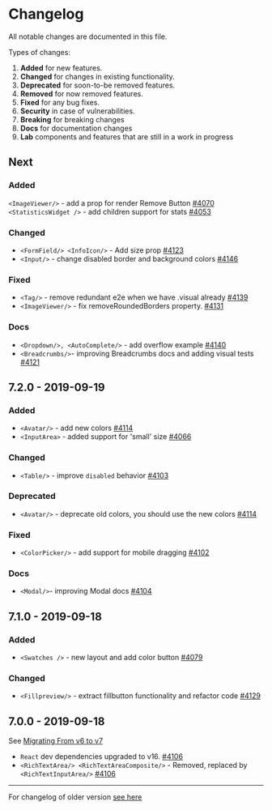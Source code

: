 # Changelog

All notable changes are documented in this file.

Types of changes:

1. **Added** for new features.
1. **Changed** for changes in existing functionality.
1. **Deprecated** for soon-to-be removed features.
1. **Removed** for now removed features.
1. **Fixed** for any bug fixes.
1. **Security** in case of vulnerabilities.
1. **Breaking** for breaking changes
1. **Docs** for documentation changes
1. **Lab** components and features that are still in a work in progress

## Next

### Added
`<ImageViewer/>` - add a prop for render Remove Button [#4070](https://github.com/wix/wix-style-react/pull/4070)
`<StatisticsWidget />` - add children support for stats [#4053](https://github.com/wix/wix-style-react/pull/4053)

### Changed
- `<FormField/> <InfoIcon/>` - Add size prop [#4123](https://github.com/wix/wix-style-react/pull/4123)
- `<Input/>` - change disabled border and background colors [#4146](https://github.com/wix/wix-style-react/pull/4146)

### Fixed
- `<Tag/>` - remove redundant e2e when we have .visual already [#4139](https://github.com/wix/wix-style-react/pull/4139)
- `<ImageViewer/>` - fix removeRoundedBorders property. [#4131](https://github.com/wix/wix-style-react/issues/4131)

### Docs
- `<Dropdown/>, <AutoComplete/>` - add overflow example [#4140](https://github.com/wix/wix-style-react/pull/4140)
- `<Breadcrumbs/>`- improving Breadcrumbs docs and adding visual tests [#4121](https://github.com/wix/wix-style-react/pull/4121/files)

## 7.2.0 - 2019-09-19

### Added
- `<Avatar/>` - add new colors [#4114](https://github.com/wix/wix-style-react/pull/4114)
- `<InputArea>` - added support for 'small' size [#4066](https://github.com/wix/wix-style-react/pull/4066)

### Changed 
- `<Table/>` - improve `disabled` behavior [#4103](https://github.com/wix/wix-style-react/pull/4103)

### Deprecated
- `<Avatar/>` - deprecate old colors, you should use the new colors [#4114](https://github.com/wix/wix-style-react/pull/4114)

### Fixed
- `<ColorPicker/>` - add support for mobile dragging [#4102](https://github.com/wix/wix-style-react/pull/4102)

### Docs
- `<Modal/>`- improving Modal docs [#4104](https://github.com/wix/wix-style-react/pull/4104)

## 7.1.0 - 2019-09-18

### Added

- `<Swatches />` - new layout and add color button [#4079](https://github.com/wix/wix-style-react/pull/4079)

### Changed

- `<Fillpreview/>` - extract fillbutton functionality and refactor code [#4129](https://github.com/wix/wix-style-react/pull/4129)

## 7.0.0 - 2019-09-18

See [Migrating From v6 to v7](https://github.com/wix/wix-style-react/blob/master/docs/migration/v6-v7.md)

- `React` dev dependencies upgraded to v16. [#4106](https://github.com/wix/wix-style-react/pull/4106)
- `<RichTextArea/> <RichTextAreaComposite/>` - Removed, replaced by `<RichTextInputArea/>` [#4106](https://github.com/wix/wix-style-react/pull/4106)

---

For changelog of older version [see here](CHANGELOG-V3-V6.md)
